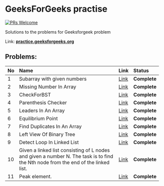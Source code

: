 # GeeksForGeeks practise

[![PRs Welcome](https://img.shields.io/badge/PRs-welcome-brightgreen.svg?style=flat-square)](https://makeapullrequest.com)

Solutions to the problems for Geeksforgeek problem

Link: __[practice.geeksforgeeks.org](https://practice.geeksforgeeks.org/)__


## Problems:
|No|Name|Link|Status|
|:-|:---|:---|:-----|
|1|Subarray with given numbers|[Link](https://github.com/smoumita19/geeksforgeekproblem/tree/master/SubArrayWithGivenSum)|__Complete__|
|2|Missing Number In Array|[Link](https://github.com/smoumita19/geeksforgeekproblem/tree/master/MissingNumberInArray)|__Complete__|
|3|CheckForBST|[Link](https://github.com/smoumita19/geeksforgeekproblem/tree/master/CheckForBST)|__Complete__|
|4|Parenthesis Checker|[Link](https://github.com/smoumita19/geeksforgeekproblem/tree/master/ParenthesisChecker)|__Complete__|
|5|Leaders In An Array|[Link](https://github.com/smoumita19/geeksforgeekproblem/tree/master/LeadersInAnArray)|__Complete__|
|6|Equilibrium Point|[Link](https://github.com/smoumita19/geeksforgeekproblem/tree/master/EquilibriumPoint)|__Complete__|
|7|Find Duplicates In An Array|[Link](https://github.com/smoumita19/geeksforgeekproblem/tree/master/FindDuplicatesInAnArray)|__Complete__|
|8|Left View Of Binary Tree|[Link](https://github.com/smoumita19/geeksforgeekproblem/tree/master/LeftViewOfBinaryTree)|__Complete__|
|9|Detect Loop In Linked List|[Link](https://github.com/smoumita19/geeksforgeekproblem/tree/master/DetectLoopInLinkedList)|__Complete__|
|10|Given a linked list consisting of L nodes and given a number N. The task is to find the Nth node from the end of the linked list.|[Link](https://github.com/smoumita19/geeksforgeekproblem/tree/master/DetectLoopInLinkedList)|__Complete__|
|11|Peak element.|[Link](https://github.com/smoumita19/geeksforgeekproblem/tree/master/DetectLoopInLinkedList)|__Complete__|










